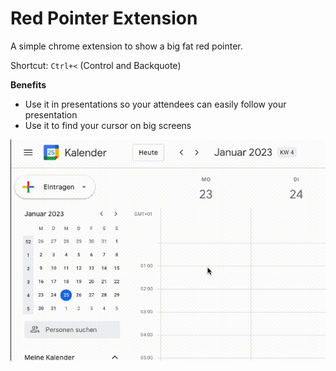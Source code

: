 # Red Pointer Extension

A simple chrome extension to show a big fat red pointer.

Shortcut: `Ctrl+<` (Control and Backquote)

**Benefits**
- Use it in presentations so your attendees can easily follow your presentation
- Use it to find your cursor on big screens

![Alt text](RedPointer.gif "a title")